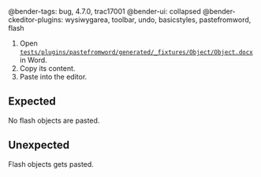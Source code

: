 @bender-tags: bug, 4.7.0, trac17001
@bender-ui: collapsed
@bender-ckeditor-plugins: wysiwygarea, toolbar, undo, basicstyles, pastefromword, flash

1. Open [`tests/plugins/pastefromword/generated/_fixtures/Object/Object.docx`](https://github.com/ckeditor/ckeditor4/blob/major/tests/plugins/pastefromword/generated/_fixtures/Object/Object.docx) in Word.
1. Copy its content.
1. Paste into the editor.

## Expected

No flash objects are pasted.

## Unexpected

Flash objects gets pasted.
